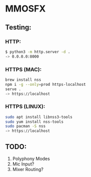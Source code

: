 
# MMOSFX


## Testing:
### HTTP:
```sh
$ python3 -m http.server -d .
-> 0.0.0.0:8000
```


### HTTPS (MAC):
```sh
brew install nss
npm i -g --only=prod https-localhost
serve .
-> https://localhost
```


### HTTPS (LINUX):
```sh
sudo apt install libnss3-tools
sudo yum install nss-tools
sudo pacman -S nss
-> https://localhost
```


## TODO:
1. Polyphony Modes
2. Mic Input?
3. Mixer Routing?
